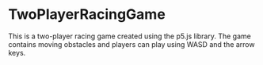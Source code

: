 # TwoPlayerRacingGame
This is a two-player racing game created using the p5.js library. The game contains moving obstacles and players can play using WASD and the arrow keys.
